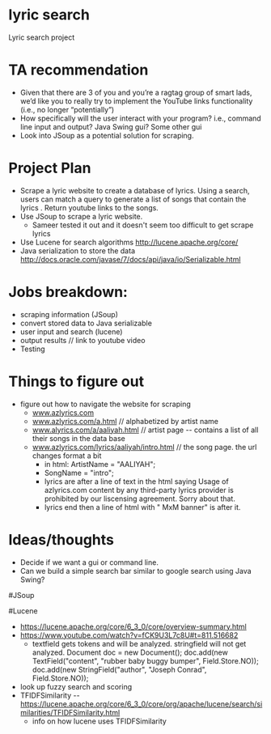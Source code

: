 # lyric search
Lyric search project

# TA recommendation
- Given that there are 3 of you and you’re a ragtag group of smart lads, we’d like you to really try to implement the YouTube links functionality (i.e., no longer “potentially”)
- How specifically will the user interact with your program?  i.e., command line input and output?  Java Swing gui?  Some other gui
- Look into JSoup as a potential solution for scraping.

# Project Plan
- Scrape a lyric website to create a database of lyrics. Using a search, users can match a query to generate a list of songs that contain the lyrics
. Return youtube links to the songs.
- Use JSoup to scrape a lyric website. 
	- Sameer tested it out and it doesn't seem too difficult to get scrape lyrics
- Use Lucene for search algorithms http://lucene.apache.org/core/
- Java serialization to store the data http://docs.oracle.com/javase/7/docs/api/java/io/Serializable.html
	
# Jobs breakdown:
- scraping information (JSoup)
- convert stored data to Java serializable 		
- user input and search (lucene)
- output results // link to youtube video 	
- Testing

# Things to figure out
- figure out how to navigate the website for scraping
	- www.azlyrics.com
	- www.azlyrics.com/a.html // alphabetized by artist name 
	- www.alyrics.com/a/aaliyah.html // artist page -- contains a list of all their songs in the data base
	- www.azlyrics.com/lyrics/aaliyah/intro.html // the song page. the url changes format a bit  
		- in html: ArtistName = "AALIYAH"; 
		- SongName = "intro";
		- lyrics are after a line of text in the html saying Usage of azlyrics.com content by any third-party lyrics provider is prohibited by our liscensing agreement. Sorry about that. 
		- lyrics end then a line of html with " MxM banner" is after it. 

# Ideas/thoughts
- Decide if we want a gui or command line.
- Can we build a simple search bar similar to google search using Java Swing?

#JSoup

#Lucene
- https://lucene.apache.org/core/6_3_0/core/overview-summary.html
- https://www.youtube.com/watch?v=fCK9U3L7c8U#t=811.516682
	- textfield gets tokens and will be analyzed. stringfield will not get analyzed.
Document doc = new Document();
doc.add(new TextField("content", "rubber baby buggy bumper", Field.Store.NO));
doc.add(new StringField("author", "Joseph Conrad", Field.Store.NO));
- look up fuzzy search and scoring
- TFIDFSimilarity -- https://lucene.apache.org/core/6_3_0/core/org/apache/lucene/search/similarities/TFIDFSimilarity.html 
	- info on how lucene uses TFIDFSimilarity

